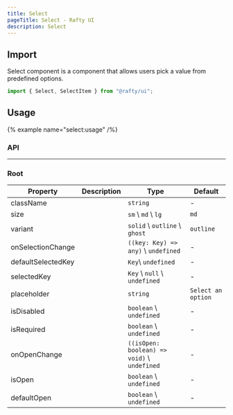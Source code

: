 ```yaml
---
title: Select
pageTitle: Select - Rafty UI
description: Select
---
```


## Import

Select component is a component that allows users pick a value from predefined options.

```jsx
import { Select, SelectItem } from "@rafty/ui";
```

## Usage

{% example name="select:usage" /%}

### API

---

### Root

| Property           | Description | Type                                        | Default            |
| ------------------ | ----------- | ------------------------------------------- | ------------------ |
| className          |             | `string`                                    | -                  |
| size               |             | `sm` \ `md` \ `lg`                          | `md`               |
| variant            |             | `solid` \ `outline` \ `ghost`               | `outline`          |
| onSelectionChange  |             | `((key: Key) => any)` \ `undefined`         | -                  |
| defaultSelectedKey |             | `Key`\ `undefined`                          | -                  |
| selectedKey        |             | `Key` \ `null` \ `undefined`                | -                  |
| placeholder        |             | `string`                                    | `Select an option` |
| isDisabled         |             | `boolean` \ `undefined`                     | -                  |
| isRequired         |             | `boolean` \ `undefined`                     | -                  |
| onOpenChange       |             | `((isOpen: boolean) => void)` \ `undefined` | -                  |
| isOpen             |             | `boolean` \ `undefined`                     | -                  |
| defaultOpen        |             | `boolean` \ `undefined`                     | -                  |
